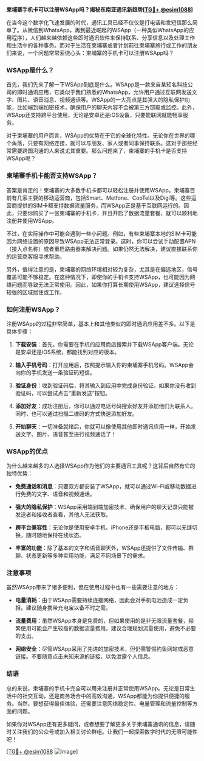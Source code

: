 **柬埔寨手机卡可以注册WSApp吗？揭秘东南亚通讯新趋势[[TG💪+ @esim1088](https://t.me/s/esim1088)]**

在当今这个数字化飞速发展的时代，通讯工具已经不仅仅是打电话和发短信那么简单了。从微信到WhatsApp，再到最近崛起的WSApp（一种类似WhatsApp的应用程序），人们越来越依赖这些即时通讯软件来保持联系、分享信息以及处理工作和生活中的各种事务。而对于生活在柬埔寨或者计划前往柬埔寨旅行或工作的朋友们来说，一个问题常常萦绕心头：柬埔寨的手机卡可以注册WSApp吗？

### WSApp是什么？

首先，我们先来了解一下WSApp到底是什么。WSApp是一款来自某知名科技公司的即时通讯应用，它类似于我们熟悉的WhatsApp，允许用户通过互联网发送文字、图片、语音消息、视频通话等。WSApp的一大亮点是其强大的隐私保护功能，比如端到端加密技术，确保用户的聊天内容不会被第三方窃取或监控。此外，WSApp还支持跨平台使用，无论是安卓还是iOS设备，只要能联网就能畅享服务。

对于柬埔寨的用户而言，WSApp的优势在于它的全球化特性。无论你在世界的哪个角落，只要有网络连接，就可以与朋友、家人或者同事保持联系。这对于那些经常需要跨国沟通的人来说尤其重要。那么问题来了，柬埔寨的手机卡是否支持WSApp呢？

### 柬埔寨手机卡能否支持WSApp？

答案是肯定的！柬埔寨的大多数手机卡都可以轻松注册并使用WSApp。柬埔寨目前有几家主要的移动运营商，包括Smart、Metfone、CooTel以及Digi等。这些运营商提供的SIM卡都支持数据流量服务，而WSApp正是基于互联网运行的。因此，只要你购买了一张柬埔寨的手机卡，并且开启了数据流量套餐，就可以顺利地注册并使用WSApp。

不过，在实际操作中可能会遇到一些小问题。例如，有些柬埔寨本地的SIM卡可能因为网络设置的原因导致WSApp无法正常登录。这时，你可以尝试手动配置APN（接入点名称）或者重启路由器来解决问题。如果仍然无法解决，建议直接联系你的运营商客服寻求帮助。

另外，值得注意的是，柬埔寨的网络环境相对较为复杂，尤其是在偏远地区，信号覆盖可能不够稳定。在这种情况下，即使你的手机卡支持WSApp，也可能因为网络问题而导致无法正常使用。因此，如果你打算长期使用WSApp，建议选择信号较强的区域居住或工作。

### 如何注册WSApp？

注册WSApp的过程非常简单，基本上和其他类似的即时通讯应用差不多。以下是具体步骤：

1. **下载安装**：首先，你需要在手机的应用商店搜索并下载WSApp客户端。无论是安卓还是iOS系统，都能找到对应的版本。
   
2. **输入手机号码**：打开应用后，按照提示输入你的柬埔寨手机号码。WSApp会向你的手机发送一条验证码短信。

3. **验证身份**：收到验证码后，将其输入到应用中完成身份验证。如果你没有收到验证码，可以尝试点击“重新发送”按钮。

4. **添加好友**：成功注册后，你可以通过电话号码搜索好友并添加他们为联系人。同时，也可以通过扫描二维码的方式快速添加好友。

5. **开始聊天**：一切准备就绪后，你就可以像使用其他即时通讯应用一样，开始发送文字、图片、语音甚至进行视频通话了！

### WSApp的优点

为什么越来越多的人选择WSApp作为他们的主要通讯工具呢？这背后自然有它的独特优势：

- **免费通话和消息**：只要双方都安装了WSApp，就可以通过Wi-Fi或移动数据进行免费的文字、语音和视频通话。
  
- **强大的隐私保护**：WSApp采用端到端加密技术，确保用户的聊天记录只能被发送者和接收者查看，其他人无法获取。

- **跨平台兼容性**：无论你是使用安卓手机、iPhone还是平板电脑，都可以无缝切换，随时随地保持在线状态。

- **丰富的功能**：除了基本的文字和语音聊天外，WSApp还提供了文件传输、群聊、状态更新等多种实用功能，满足不同场景下的需求。

### 注意事项

虽然WSApp带来了诸多便利，但在使用过程中也有一些需要注意的地方：

- **电量消耗**：由于WSApp需要持续连接网络，因此会对手机电池造成一定负担。建议随身携带充电宝以备不时之需。

- **流量费用**：虽然WSApp本身是免费的，但如果使用的是非无限流量套餐，频繁使用可能会产生较高的数据流量费用。建议合理规划流量使用，避免不必要的支出。

- **网络安全**：尽管WSApp采用了先进的加密技术，但仍需警惕钓鱼网站或恶意链接。不要随意点击未知来源的链接，以免泄露个人信息。

### 结语

总的来说，柬埔寨的手机卡完全可以用来注册并正常使用WSApp。无论是日常生活中的社交互动，还是商务场合中的高效沟通，WSApp都能为你提供便捷的服务。当然，要想获得最佳体验，还需要注意网络稳定性、电量管理和流量控制等方面的问题。

如果你对WSApp还有更多疑问，或者想要了解更多关于柬埔寨通讯的信息，请随时关注我们的公众号或加入相关讨论群组。让我们一起探索数字时代的无限可能性吧！

[[TG💪+ @esim1088](https://t.me/s/esim1088) ![Image](https://i.postimg.cc/4NQfJmqS/Snipaste-2025-05-13-00-14-12.png)]